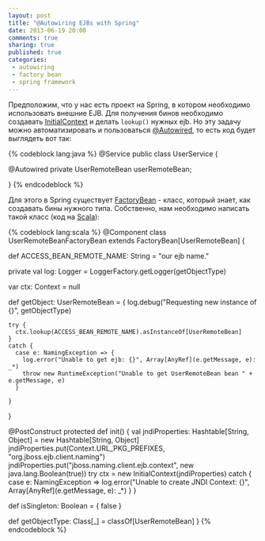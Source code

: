 ```yaml
---
layout: post
title: "@Autowiring EJBs with Spring"
date: 2013-06-19 20:00
comments: true
sharing: true
published: true
categories:
 - autowiring
 - factory bean
 - spring framework
---
```

Предположим, что у нас есть проект на Spring, в котором необходимо использовать внешние EJB. Для получения бинов необходимо создавать [InitialContext](http://docs.oracle.com/javase/6/docs/api/javax/naming/InitialContext.html) и делать `lookup()` нужных ejb. Но эту задачу можно автоматизировать и пользоваться [@Autowired](http://static.springsource.org/spring/docs/3.2.x/javadoc-api/org/springframework/beans/factory/annotation/Autowired.html), то есть код будет выглядеть вот так:

{% codeblock lang:java %}
@Service
public class UserService {

  @Autowired
  private UserRemoteBean userRemoteBean;

}
{% endcodeblock %}

Для этого в Spring существует [FactoryBean](http://static.springsource.org/spring/docs/3.2.x/spring-framework-reference/htmlsingle/#beans-factory-extension-factorybean) - класс, который знает, как создавать бины нужного типа. Собственно, нам необходимо написать такой класс (код на [Scala](http://www.scala-lang.org/)):

{% codeblock lang:scala %}
@Component
class UserRemoteBeanFactoryBean extends FactoryBean[UserRemoteBean] {

  def ACCESS_BEAN_REMOTE_NAME: String = "our ejb name."

  private val log: Logger = LoggerFactory.getLogger(getObjectType)

  var ctx: Context = null

  def getObject: UserRemoteBean = {
    log.debug("Requesting new instance of {}", getObjectType)

    try {
      ctx.lookup(ACCESS_BEAN_REMOTE_NAME).asInstanceOf[UserRemoteBean]
    }
    catch {
      case e: NamingException => {
        log.error("Unable to get ejb: {}", Array[AnyRef](e.getMessage, e): _*)
        throw new RuntimeException("Unable to get UserRemoteBean bean " + e.getMessage, e)
      }

    }
  }

  @PostConstruct
  protected def init() {
    val jndiProperties: Hashtable[String, Object] = new Hashtable[String, Object]
    jndiProperties.put(Context.URL_PKG_PREFIXES, "org.jboss.ejb.client.naming")
    jndiProperties.put("jboss.naming.client.ejb.context", new java.lang.Boolean(true))
    try
      ctx = new InitialContext(jndiProperties)
    catch {
      case e: NamingException => log.error("Unable to create JNDI Context: {}", Array[AnyRef](e.getMessage, e): _*)
    }
  }

  def isSingleton: Boolean = {
    false
  }

  def getObjectType: Class[_] = classOf[UserRemoteBean]
}
{% endcodeblock %}
